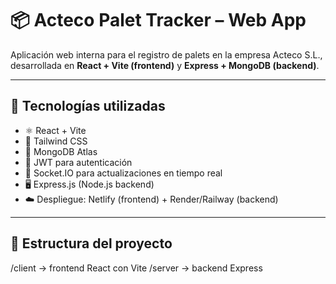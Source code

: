 # 📦 Acteco Palet Tracker – Web App

Aplicación web interna para el registro de palets en la empresa Acteco S.L., desarrollada en **React + Vite (frontend)** y **Express + MongoDB (backend)**.

---

## 🚀 Tecnologías utilizadas

- ⚛️ React + Vite
- 🎨 Tailwind CSS
- 🧾 MongoDB Atlas
- 🔐 JWT para autenticación
- 🔌 Socket.IO para actualizaciones en tiempo real
- 🖥️ Express.js (Node.js backend)
- ☁️ Despliegue: Netlify (frontend) + Render/Railway (backend)

---

## 📁 Estructura del proyecto

/client → frontend React con Vite
/server → backend Express
